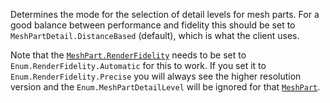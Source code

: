 Determines the mode for the selection of detail levels for mesh parts. For
a good balance between performance and fidelity this should be set to
`MeshPartDetail.DistanceBased` (default), which is what the client uses.

Note that the [`MeshPart.RenderFidelity`](https://create.roblox.com/docs/reference/engine/classes/MeshPart#RenderFidelity) needs to be set to
`Enum.RenderFidelity.Automatic` for this to work. If you set it to
`Enum.RenderFidelity.Precise` you will always see the higher resolution
version and the `Enum.MeshPartDetailLevel` will be ignored for that
[`MeshPart`](https://create.roblox.com/docs/reference/engine/classes/MeshPart).